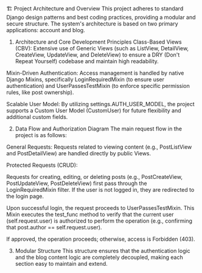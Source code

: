 🏗️ Project Architecture and Overview
This project adheres to standard Django design patterns and best coding practices, providing a modular and secure structure. The system's architecture is based on two primary applications: account and blog.

1. Architecture and Core Development Principles
Class-Based Views (CBV): Extensive use of Generic Views (such as ListView, DetailView, CreateView, UpdateView, and DeleteView) to ensure a DRY (Don't Repeat Yourself) codebase and maintain high readability.

Mixin-Driven Authentication: Access management is handled by native Django Mixins, specifically LoginRequiredMixin (to ensure user authentication) and UserPassesTestMixin (to enforce specific permission rules, like post ownership).

Scalable User Model: By utilizing settings.AUTH_USER_MODEL, the project supports a Custom User Model (CustomUser) for future flexibility and additional custom fields.

2. Data Flow and Authorization Diagram
The main request flow in the project is as follows:

General Requests: Requests related to viewing content (e.g., PostListView and PostDetailView) are handled directly by public Views.

Protected Requests (CRUD):

Requests for creating, editing, or deleting posts (e.g., PostCreateView, PostUpdateView, PostDeleteView) first pass through the LoginRequiredMixin filter. If the user is not logged in, they are redirected to the login page.

Upon successful login, the request proceeds to UserPassesTestMixin. This Mixin executes the test_func method to verify that the current user (self.request.user) is authorized to perform the operation (e.g., confirming that post.author == self.request.user).

If approved, the operation proceeds; otherwise, access is Forbidden (403).

3. Modular Structure
This structure ensures that the authentication logic and the blog content logic are completely decoupled, making each section easy to maintain and extend.
